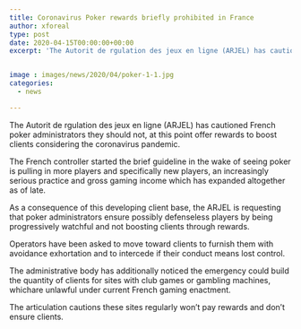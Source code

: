```yaml
---
title: Coronavirus Poker rewards briefly prohibited in France
author: xforeal 
type: post
date: 2020-04-15T00:00:00+00:00
excerpt: 'The Autorit de rgulation des jeux en ligne (ARJEL) has cautioned French poker administrators they should not, at this point offer rewards to boost clients considering the coronavirus pandemic '


image : images/news/2020/04/poker-1-1.jpg
categories:
  - news

---
```

The Autorit de rgulation des jeux en ligne (ARJEL) has cautioned French poker administrators they should not, at this point offer rewards to boost clients considering the coronavirus pandemic. 

The French controller started the brief guideline in the wake of seeing poker is pulling in more players and specifically new players, an increasingly serious practice and gross gaming income which has expanded altogether as of late. 

As a consequence of this developing client base, the ARJEL is requesting that poker administrators ensure possibly defenseless players by being progressively watchful and not boosting clients through rewards. 

Operators have been asked to move toward clients to furnish them with avoidance exhortation and to intercede if their conduct means lost control. 

The administrative body has additionally noticed the emergency could build the quantity of clients for sites with club games or gambling machines, whichare unlawful under current French gaming enactment. 

The articulation cautions these sites regularly won&#8217;t pay rewards and don&#8217;t ensure clients.